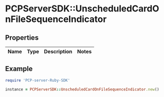 # PCPServerSDK::UnscheduledCardOnFileSequenceIndicator

## Properties

| Name | Type | Description | Notes |
| ---- | ---- | ----------- | ----- |

## Example

```ruby
require 'PCP-server-Ruby-SDK'

instance = PCPServerSDK::UnscheduledCardOnFileSequenceIndicator.new()
```


